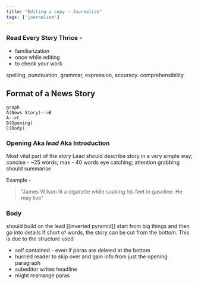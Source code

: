 ```yaml
---
title: "Editing a copy - Journalism"
tags: ['journalism']
---
```


### Read Every Story Thrice -
- familiarization
- once while editing
- to check your work

spelling, punctuation, grammar, expression, accuracy. comprehensibility

## Format of a News Story

```mermaid
graph 
A(News Story)-->B
A-->C
B(Opening)
C(Body)
```
### Opening Aka *lead* Aka Introduction
Most vital part of the story
Lead should describe story in a very simple way; 
concise - ~25 words; max - 40 words
eye catching; attention grabbing
should summarise

Example -

> "James Wilson lit a cigarette while soaking his feet in gasoline. He may live"




### Body

should build on the lead
[[inverted pyramid]]
start from big things and then go into details 
If short of words, the story can be cut from the bottom. This is due to the structure used

- self contained - even if paras are deleted at the bottom
- hurried reader to skip over and gain info from just the opening paragraph
- subeditor writes headline 
- might rearrange paras